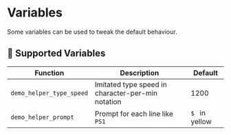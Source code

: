 # Variables

Some variables can be used to tweak the default behaviour.

## 🧩 Supported Variables

<!-- == export: list / begin == -->

| Function                 | Description                                       | Default        |
| ------------------------ | ------------------------------------------------- | -------------- |
| `demo_helper_type_speed` | Imitated type speed in character-per-min notation | 1200           |
| `demo_helper_prompt`     | Prompt for each line like `PS1`                   | `$ ` in yellow |

<!-- == export: list / end == -->
